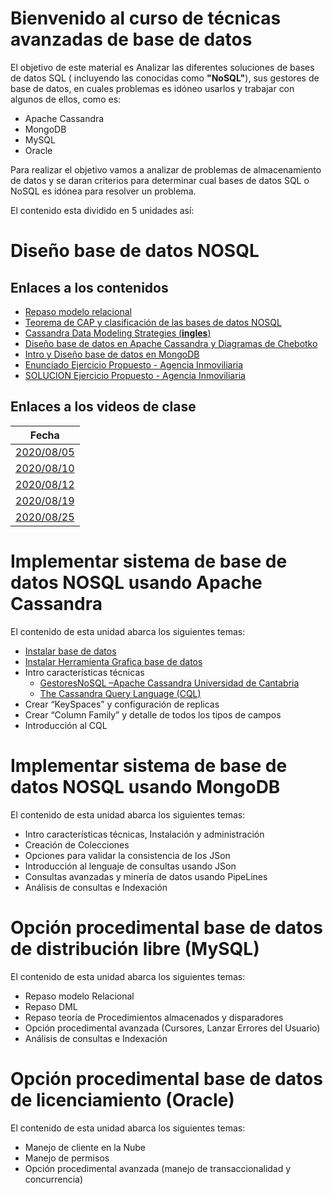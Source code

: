 # Bienvenido al curso de técnicas avanzadas de base de datos

El objetivo de este material es Analizar las diferentes soluciones de bases de datos SQL ( incluyendo las conocidas como **"NoSQL"**), sus gestores de base de datos, en cuales problemas es idóneo usarlos y trabajar con algunos de ellos, como es: 
- Apache Cassandra
- MongoDB
- MySQL
- Oracle

Para realizar el objetivo vamos a analizar de problemas de almacenamiento de datos y se daran criterios para determinar cual bases de datos SQL o NoSQL es idónea para resolver un problema.

El contenido esta dividido en 5 unidades así:
# Diseño base de datos NOSQL
## Enlaces a los contenidos
- [Repaso modelo relacional](C0_INTRO/BD2_C0B_Repaso_Modelo_ER.pdf)
- [Teorema de CAP y clasificación de las bases de datos NOSQL](C1_NO_ONLY_SQL_DESIGN/BD2_C1_NO_ONLY_SQL.pdf)
- [Cassandra Data Modeling Strategies (**ingles**) ](C1_NO_ONLY_SQL_DESIGN/BD2_C1AX_Cassandra%20Data%20Modeling%20Strategies.pdf)
- [Diseño base de datos en Apache Cassandra y Diagramas de Chebotko](C1_NO_ONLY_SQL_DESIGN/BD2_C1A_Cassandra%20Modelado.pdf)
- [Intro y Diseño base de datos en MongoDB](C1_NO_ONLY_SQL_DESIGN/BD2_C1B_Mongo_Modelando.pdf)
- [Enunciado Ejercicio Propuesto - Agencia Inmoviliaria](C1_NO_ONLY_SQL_DESIGN/BD2_C1Y_AgenciaInmobiliaria.pdf)
- [SOLUCION Ejercicio Propuesto - Agencia Inmoviliaria](C1_NO_ONLY_SQL_DESIGN/BD2_C1Z_AgenciaInmobiliaria.pdf)

## Enlaces a los videos de clase
|Fecha           |
|----------------|
|[2020/08/05](https://www.youtube.com/watch?v=iiA3vkQKAYU)|
|[2020/08/10](https://www.youtube.com/watch?v=Nmh0xPXwff8)|
|[2020/08/12](https://www.youtube.com/watch?v=ru-U7uWDpaY)|
|[2020/08/19](https://youtu.be/yRmfhzvl8jc)|
|[2020/08/25](https://youtu.be/jxOVEQECDEI)|


# Implementar sistema de base de datos NOSQL usando Apache Cassandra
El contenido de esta unidad abarca los siguientes temas:
- [Instalar base de datos](http://sergalpe.blogspot.com/2018/10/instalar-apache-cassandra-en-windows-url.html)
- [Instalar Herramienta Grafica base de datos](http://sergalpe.blogspot.com/2018/10/ide-grafico-para-apache-cassandra.html)
- Intro características técnicas
   - [GestoresNoSQL –Apache Cassandra Universidad de Cantabria](https://ocw.unican.es/pluginfile.php/2396/course/section/2473/NoSQL_Tema2_Cassandra.pdf)
   - [The Cassandra Query Language (CQL)](https://cassandra.apache.org/doc/latest/cql/index.html)
- Crear “KeySpaces” y configuración de replicas
- Crear “Column Family” y detalle de todos los tipos de campos
- Introducción al CQL
# Implementar sistema de base de datos NOSQL usando MongoDB
El contenido de esta unidad abarca los siguientes temas:
- Intro características técnicas, Instalación y administración
- Creación de Colecciones
- Opciones para validar la consistencia de los JSon
- Introducción al lenguaje de consultas usando JSon
- Consultas avanzadas y minería de datos usando PipeLines
- Análisis de consultas e Indexación
# Opción procedimental base de datos de distribución libre (MySQL)
El contenido de esta unidad abarca los siguientes temas:
- Repaso modelo Relacional
- Repaso DML
- Repaso teoría de Procedimientos almacenados y disparadores
- Opción procedimental avanzada (Cursores, Lanzar Errores del Usuario)
- Análisis de consultas e Indexación
# Opción procedimental base de datos de licenciamiento (Oracle)
El contenido de esta unidad abarca los siguientes temas:
- Manejo de cliente en la Nube
- Manejo de permisos
- Opción procedimental avanzada (manejo de transaccionalidad y concurrencia)

